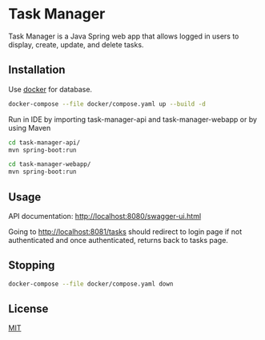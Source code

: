 # Task Manager

Task Manager is a Java Spring web app that allows logged in users to display, create, update, and delete tasks.

## Installation

Use [docker](https://docs.docker.com/get-docker/) for database.

```bash
docker-compose --file docker/compose.yaml up --build -d
```
Run in IDE by importing task-manager-api and task-manager-webapp 
or by using Maven
```bash
cd task-manager-api/
mvn spring-boot:run
```
```bash
cd task-manager-webapp/
mvn spring-boot:run
```

## Usage
API documentation: [http://localhost:8080/swagger-ui.html](http://localhost:8080/swagger-ui.html)

Going to [http://localhost:8081/tasks](http://localhost:8081/tasks) should redirect to login page if not authenticated and once authenticated, returns back to tasks page.

## Stopping

```bash
docker-compose --file docker/compose.yaml down
```

## License
[MIT](https://choosealicense.com/licenses/mit/)
